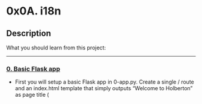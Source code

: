 # 0x0A. i18n

## Description
What you should learn from this project:

---

### [0. Basic Flask app](./0-app.py)
* First you will setup a basic Flask app in 0-app.py. Create a single / route and an index.html template that simply outputs “Welcome to Holberton” as page title (<title>) and “Hello world” as header (<h1>).


### [1. Basic Babel setup](./1-app.py)
* Install the Babel Flask extension:


### [2. Get locale from request](./2-app.py)
* Create a get_locale function with the babel.localeselector decorator. Use request.accept_languages to determine the best match with our supported languages.


### [3. Parametrize templates](./3-app.py)
* Use the _ or gettext function to parametrize your templates. Use the message IDs home_title and home_header.


### [4. Force locale with URL parameter](./4-app.py)
* In this task, you will implement a way to force a particular locale by passing the locale=fr parameter to your app’s URLs.


### [5. Mock logging in](./5-app.py)
* Creating a user login system is outside the scope of this project. To emulate a similar behavior, copy the following user table in 5-app.py.


### [6. Use user locale](./6-app.py)
* Change your get_locale function to use a user’s preferred local if it is supported.


### [7. Infer appropriate time zone](./7-app.py)
* Define a get_timezone function and use the babel.timezoneselector decorator.

---

## Author
* **Brian Kipkemboi** *